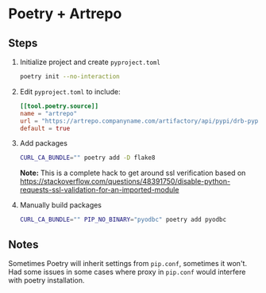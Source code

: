# Poetry + Artrepo

## Steps

1.  Initialize project and create `pyproject.toml`

    ```zsh
    poetry init --no-interaction
    ```

2.  Edit `pyproject.toml` to include:

    ```toml
    [[tool.poetry.source]]
    name = "artrepo"
    url = "https://artrepo.companyname.com/artifactory/api/pypi/drb-pypi-virtual/simple"
    default = true
    ```

3.  Add packages

    ```zsh
    CURL_CA_BUNDLE="" poetry add -D flake8
    ```

    **Note:** This is a complete hack to get around ssl verification based on
    https://stackoverflow.com/questions/48391750/disable-python-requests-ssl-validation-for-an-imported-module

4.  Manually build packages

    ```zsh
    CURL_CA_BUNDLE="" PIP_NO_BINARY="pyodbc" poetry add pyodbc
    ```

## Notes

Sometimes Poetry will inherit settings from `pip.conf`, sometimes it won't. Had some
issues in some cases where proxy in `pip.conf` would interfere with poetry installation.
